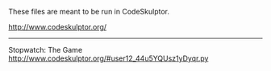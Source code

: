 These files are meant to be run in CodeSkulptor.

http://www.codeskulptor.org/

* * *

Stopwatch: The Game
http://www.codeskulptor.org/#user12_44u5YQUsz1yDyqr.py